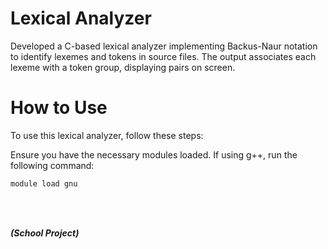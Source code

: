 # Lexical Analyzer
Developed a C-based lexical analyzer implementing Backus-Naur notation to identify lexemes
and tokens in source files. The output associates each lexeme with a token group, displaying
pairs on screen.
# How to Use
To use this lexical analyzer, follow these steps:

Ensure you have the necessary modules loaded. If using g++, run the following command:
```js
module load gnu
```
<br>
<br>

***(School Project)***

 
